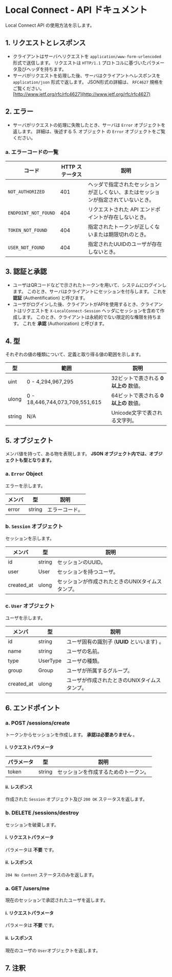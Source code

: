 # Local Connect -  API ドキュメント
Local Connect API の使用方法を示します。

## 1. リクエストとレスポンス
- クライアントはサーバへリクエストを `application/www-form-urlencoded` 形式で送信します。
  リクエストは `HTTP/1.1` プロトコルに基づいたパラメータ及びヘッダを持ちます。
- サーバがリクエストを処理した後、サーバはクライアントへレスポンスを `application/json` 形式で返します。
  JSON形式の詳細は、 `RFC4627` 規格をご覧ください。  
  [http://www.ietf.org/rfc/rfc4627](http://www.ietf.org/rfc/rfc4627)

## 2. エラー
- サーバがリクエストの処理に失敗したとき、サーバは `Error` オブジェクトを返します。
  詳細は、後述する 5. オブジェクト の `Error` オブジェクトをご覧ください。

### a. エラーコードの一覧
|コード|HTTP ステータス|説明|
|---|---|---|
|`NOT_AUTHORIZED`|401|ヘッダで指定されたセッションが正しくない、またはセッションが指定されていないとき。|
|`ENDPOINT_NOT_FOUND`|404|リクエストされた API エンドポイントが存在しないとき。|
|`TOKEN_NOT_FOUND`|404|指定されたトークンが正しくないまたは期限切れのとき。|
|`USER_NOT_FOUND`|404|指定されたUUIDのユーザが存在しないとき。|

## 3. 認証と承認
- ユーザはQRコードなどで示されたトークンを用いて、システムにログインします。
  このとき、サーバはクライアントにセッションを付与します。
  これを **認証** (Authentification) と呼びます。
- ユーザがログインした後、クライアントがAPIを使用するとき、クライアントはリクエストを `X-LocalConnect-Session` ヘッダにセッションを含めて作成します。
  このとき、クライアントは永続的でない限定的な権限を持ちます。
  これを **承認** (Authorization) と呼びます。

## 4. 型
それぞれの値の種類について、定義と取り得る値の範囲を示します。

|型|範囲|説明|
|---|---|---|
|uint|0 - 4,294,967,295|32ビットで表される **0以上の** 数値。|
|ulong|0 - 18,446,744,073,709,551,615|64ビットで表される **0以上の** 数値。|
|string|N/A|Unicode文字で表される文字列。|

## 5. オブジェクト
メンバ値を持って、ある物を表現します。
**JSON オブジェクト内では、オブジェクトも型となります。**

### a. `Error` Object
エラーを示します。

|メンバ|型|説明|
|---|---|---|
|error|string|エラーコード。|

### b. `Session` オブジェクト
セッションを示します。

|メンバ|型|説明|
|---|---|---|
|id|string|セッションのUUID。|
|user|User|セッションを持つユーザ。|
|created_at|ulong|セッションが作成されたときのUNIXタイムスタンプ。|

### c. `User` オブジェクト
ユーザを示します。

|メンバ|型|説明|
|---|---|---|
|id|string|ユーザ固有の識別子 (**UUID** といいます) 。|
|name|string|ユーザの名前。|
|type|UserType|ユーザの種類。|
|group|Group|ユーザが所属するグループ。|
|created_at|ulong|ユーザが作成されたときのUNIXタイムスタンプ。|

## 6. エンドポイント

### a. POST /sessions/create
トークンからセッションを作成します。
**承認は必要ありません** 。

#### i. リクエストパラメータ
|パラメータ|型|説明|
|---|---|---|
|token|string|セッションを作成するためのトークン。|

#### ii. レスポンス
作成された `Session` オブジェクト及び `200 OK` ステータスを返します。

### b. DELETE /sessions/destroy
セッションを破棄します。

#### i. リクエストパラメータ
パラメータは **不要** です。

#### ii. レスポンス
`204 No Content` ステータスのみを返します。

### a. GET /users/me
現在のセッションで承認されたユーザを返します。

#### i. リクエストパラメータ
パラメータは **不要** です。

#### ii. レスポンス
現在のユーザの `User`オブジェクトを返します。

## 7. 注釈